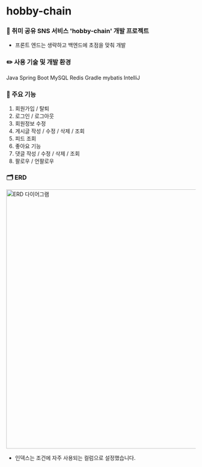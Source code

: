 # hobby-chain
### 💬 취미 공유 SNS 서비스 'hobby-chain' 개발 프로젝트
- 프론트 엔드는 생략하고 백엔드에 초점을 맞춰 개발


### ✏️ 사용 기술 및 개발 환경
Java
Spring Boot
MySQL
Redis
Gradle
mybatis
IntelliJ


### 🔎 주요 기능
1. 회원가입 / 탈퇴
2. 로그인 / 로그아웃
3. 회원정보 수정
4. 게시글 작성 / 수정 / 삭제 / 조회
5. 피드 조회
6. 좋아요 기능
7. 댓글 작성 / 수정 / 삭제 / 조회
8. 팔로우 / 언팔로우


### 🗂️ ERD
<img width="690" alt="ERD 다이어그램" src="https://github.com/f-lab-edu/hobby-chain/assets/125573226/5399d1b8-f0a1-4370-86eb-e5bf35e4ebc0">

- 인덱스는 조건에 자주 사용되는 컬럼으로 설정했습니다.
